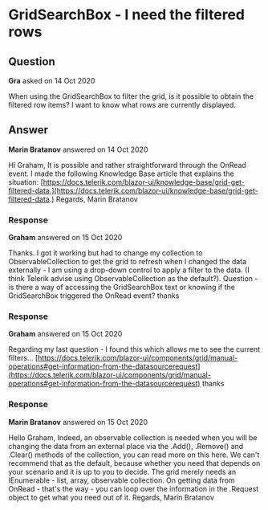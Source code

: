 # GridSearchBox - I need the filtered rows

## Question

**Gra** asked on 14 Oct 2020

When using the GridSearchBox to filter the grid, is it possible to obtain the filtered row items? I want to know what rows are currently displayed.

## Answer

**Marin Bratanov** answered on 14 Oct 2020

Hi Graham, It is possible and rather straightforward through the OnRead event. I made the following Knowledge Base article that explains the situation: [https://docs.telerik.com/blazor-ui/knowledge-base/grid-get-filtered-data.](https://docs.telerik.com/blazor-ui/knowledge-base/grid-get-filtered-data.) Regards, Marin Bratanov

### Response

**Graham** answered on 15 Oct 2020

Thanks. I got it working but had to change my collection to ObservableCollection to get the grid to refresh when I changed the data externally - I am using a drop-down control to apply a filter to the data. (I think Telerik advise using ObservableCollection as the default?). Question - is there a way of accessing the GridSearchBox text or knowing if the GridSearchBox triggered the OnRead event? thanks

### Response

**Graham** answered on 15 Oct 2020

Regarding my last question - I found this which allows me to see the current filters... [https://docs.telerik.com/blazor-ui/components/grid/manual-operations#get-information-from-the-datasourcerequest](https://docs.telerik.com/blazor-ui/components/grid/manual-operations#get-information-from-the-datasourcerequest) thanks

### Response

**Marin Bratanov** answered on 15 Oct 2020

Hello Graham, Indeed, an observable collection is needed when you will be changing the data from an external place via the .Add(), .Remove() and .Clear() methods of the collection, you can read more on this here. We can't recommend that as the default, because whether you need that depends on your scenario and it is up to you to decide. The grid merely needs an IEnumerable - list, array, observable collection. On getting data from OnRead - that's the way - you can loop over the information in the .Request object to get what you need out of it. Regards, Marin Bratanov
